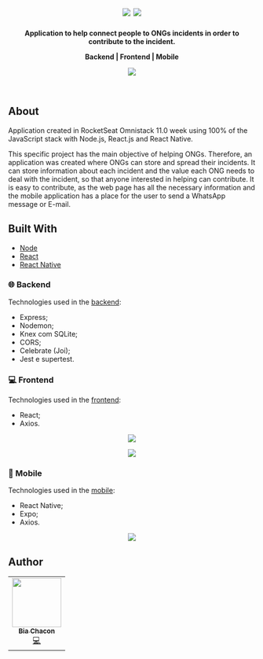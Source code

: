 <h1 align="center">
  <img src="https://user-images.githubusercontent.com/42190754/77835112-97f0e980-7128-11ea-9eb5-d7debd61be41.png" float="center"/>
  <img src="https://user-images.githubusercontent.com/42190754/77836354-477f8900-7134-11ea-857f-ab38cce681a2.jpg" float="center"/>
</h1>
 <p align="center">
  <strong align="center">Application to help connect people to ONGs incidents in order to contribute to the incident.</strong>
</p>
<p align="center">
  <strong align="center">Backend  |  Frontend  |  Mobile</strong>
</p>
<p align="center">
  <img src="https://user-images.githubusercontent.com/42190754/77836255-5154bc80-7133-11ea-8d33-7d158369eb44.gif" float="center"/>
</p>
<br>

## About
Application created in RocketSeat Omnistack 11.0 week using 100% of the JavaScript stack with Node.js, React.js and React Native.

This specific project has the main objective of helping ONGs. Therefore, an application was created where ONGs can store and spread their incidents. It can store information about each incident and the value each ONG needs to deal with the incident, so that anyone interested in helping can contribute. It is easy to contribute, as the web page has all the necessary information and the mobile application has a place for the user to send a WhatsApp message or E-mail.

## Built With
- [Node](https://nodejs.org/en/)
- [React](https://reactjs.org/)
- [React Native](https://reactnative.dev/)

### 🌐 Backend
Technologies used in the [backend](https://github.com/BiaChacon/be-the-hero/tree/master/backend):
  - Express;
  - Nodemon;
  - Knex com SQLite;
  - CORS;
  - Celebrate (Joi);
  - Jest e supertest.

### 💻 Frontend
Technologies used in the [frontend](https://github.com/BiaChacon/be-the-hero/tree/master/frontend):
- React;
- Axios.

<p align="center">
<img src="https://user-images.githubusercontent.com/42190754/77836255-5154bc80-7133-11ea-8d33-7d158369eb44.gif" float="center"/>
</p>

<p align="center">
<img src="https://user-images.githubusercontent.com/42190754/77836303-d7710300-7133-11ea-8f3b-439deda5112c.gif" float="center"/>
</p>

### 📱 Mobile
Technologies used in the [mobile](https://github.com/BiaChacon/be-the-hero/tree/master/mobile):
- React Native;
- Expo;
- Axios.

<p align="center">
<img src="https://user-images.githubusercontent.com/42190754/77837045-d2638200-713a-11ea-9707-407b886d48bd.gif" float="center"/>
</p>

## Author
<table>
  <tr>
    <td align="center"><a href="https://github.com/biachacon"><img src="https://avatars1.githubusercontent.com/u/42190754?s=460&u=a5cbe42a4868b2bac9615226044b9cec15cee418&v=4" width="100px;" alt=""/><br /><sub><b>Bia Chacon</b></sub></a><br /><a href="https://github.com/BiaChacon/be-the-hero" title="Code">💻</a></td>
  <tr>
</table>
